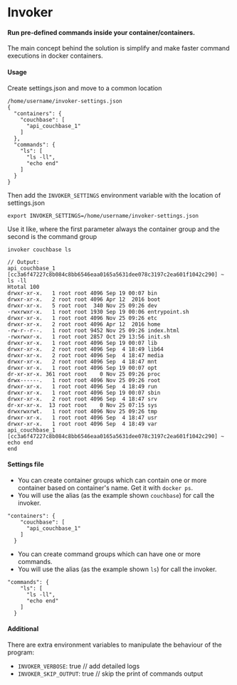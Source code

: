 # Invoker

#### Run pre-defined commands inside your container/containers.

The main concept behind the solution is simplify and make faster command executions in docker containers.

#### Usage

Create settings.json and move to a common location

```
/home/username/invoker-settings.json
{
  "containers": {
    "couchbase": [
      "api_couchbase_1"
    ]
  },
  "commands": {
    "ls": [
      "ls -ll",
      "echo end"
    ]
  }
}
```

Then add the `INVOKER_SETTINGS` environment variable with the location of settings.json

```
export INVOKER_SETTINGS=/home/username/invoker-settings.json
```

Use it like, where the first parameter always the container group and the second is the command group

```
invoker couchbase ls

// Output:
api_couchbase_1 [cc3a6f47227c8b084c8bb6546eaa0165a5631dee078c3197c2ea601f1042c290] ~ ls -ll
Htotal 100
drwxr-xr-x.   1 root root 4096 Sep 19 00:07 bin
drwxr-xr-x.   2 root root 4096 Apr 12  2016 boot
drwxr-xr-x.   5 root root  340 Nov 25 09:26 dev
-rwxrwxr-x.   1 root root 1930 Sep 19 00:06 entrypoint.sh
drwxr-xr-x.   1 root root 4096 Nov 25 09:26 etc
drwxr-xr-x.   2 root root 4096 Apr 12  2016 home
-rw-r--r--.   1 root root 9452 Nov 25 09:26 index.html
-rwxrwxr-x.   1 root root 2857 Oct 29 13:56 init.sh
drwxr-xr-x.   1 root root 4096 Sep 19 00:07 lib
drwxr-xr-x.   2 root root 4096 Sep  4 18:49 lib64
drwxr-xr-x.   2 root root 4096 Sep  4 18:47 media
drwxr-xr-x.   2 root root 4096 Sep  4 18:47 mnt
drwxr-xr-x.   1 root root 4096 Sep 19 00:07 opt
dr-xr-xr-x. 361 root root    0 Nov 25 09:26 proc
drwx------.   1 root root 4096 Nov 25 09:26 root
drwxr-xr-x.   1 root root 4096 Sep  4 18:49 run
drwxr-xr-x.   1 root root 4096 Sep 19 00:07 sbin
drwxr-xr-x.   2 root root 4096 Sep  4 18:47 srv
dr-xr-xr-x.  13 root root    0 Nov 25 07:15 sys
drwxrwxrwt.   1 root root 4096 Nov 25 09:26 tmp
drwxr-xr-x.   1 root root 4096 Sep  4 18:47 usr
drwxr-xr-x.   1 root root 4096 Sep  4 18:49 var
api_couchbase_1 [cc3a6f47227c8b084c8bb6546eaa0165a5631dee078c3197c2ea601f1042c290] ~ echo end
end
```

#### Settings file

- You can create container groups which can contain one or more container based on container's name. Get it with `docker ps`.
- You will use the alias (as the example shown `couchbase`) for call the invoker.

```
"containers": {
    "couchbase": [
      "api_couchbase_1"
    ]
  }
```

- You can create command groups which can have one or more commands.
- You will use the alias (as the example shown `ls`) for call the invoker.

```
"commands": {
    "ls": [
      "ls -ll",
      "echo end"
    ]
  }
```

#### Additional

There are extra environment variables to manipulate the behaviour of the program:

- `INVOKER_VERBOSE`: true // add detailed logs
- `INVOKER_SKIP_OUTPUT`: true // skip the print of commands output